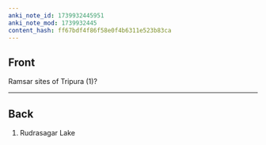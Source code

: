 ```yaml
---
anki_note_id: 1739932445951
anki_note_mod: 1739932445
content_hash: ff67bdf4f86f58e0f4b6311e523b83ca
---
```


## Front

Ramsar sites of Tripura (1)?

<hr/>

## Back

1. Rudrasagar Lake